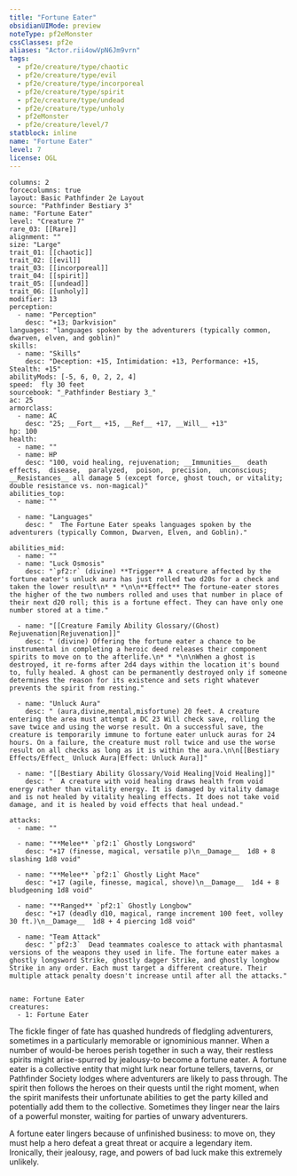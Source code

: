```yaml
---
title: "Fortune Eater"
obsidianUIMode: preview
noteType: pf2eMonster
cssClasses: pf2e
aliases: "Actor.rii4owVpN6Jm9vrn" 
tags:
  - pf2e/creature/type/chaotic
  - pf2e/creature/type/evil
  - pf2e/creature/type/incorporeal
  - pf2e/creature/type/spirit
  - pf2e/creature/type/undead
  - pf2e/creature/type/unholy
  - pf2eMonster
  - pf2e/creature/level/7
statblock: inline
name: "Fortune Eater"
level: 7
license: OGL
---
```


```statblock
columns: 2
forcecolumns: true
layout: Basic Pathfinder 2e Layout
source: "Pathfinder Bestiary 3"
name: "Fortune Eater"
level: "Creature 7"
rare_03: [[Rare]]
alignment: ""
size: "Large"
trait_01: [[chaotic]]
trait_02: [[evil]]
trait_03: [[incorporeal]]
trait_04: [[spirit]]
trait_05: [[undead]]
trait_06: [[unholy]]
modifier: 13
perception:
  - name: "Perception"
    desc: "+13; Darkvision"
languages: "languages spoken by the adventurers (typically common, dwarven, elven, and goblin)"
skills:
  - name: "Skills"
    desc: "Deception: +15, Intimidation: +13, Performance: +15, Stealth: +15"
abilityMods: [-5, 6, 0, 2, 2, 4]
speed:  fly 30 feet
sourcebook: "_Pathfinder Bestiary 3_"
ac: 25
armorclass:
  - name: AC
    desc: "25; __Fort__ +15, __Ref__ +17, __Will__ +13"
hp: 100
health:
  - name: ""
  - name: HP
    desc: "100, void healing, rejuvenation; __Immunities__  death effects,  disease,  paralyzed,  poison,  precision,  unconscious; __Resistances__ all damage 5 (except force, ghost touch, or vitality; double resistance vs. non-magical)"
abilities_top:
  - name: ""

  - name: "Languages"
    desc: "  The Fortune Eater speaks languages spoken by the adventurers (typically Common, Dwarven, Elven, and Goblin)."

abilities_mid:
  - name: ""
  - name: "Luck Osmosis"
    desc: "`pf2:r` (divine) **Trigger** A creature affected by the fortune eater's unluck aura has just rolled two d20s for a check and taken the lower result\n* * *\n\n**Effect** The fortune-eater stores the higher of the two numbers rolled and uses that number in place of their next d20 roll; this is a fortune effect. They can have only one number stored at a time."

  - name: "[[Creature Family Ability Glossary/(Ghost) Rejuvenation|Rejuvenation]]"
    desc: " (divine) Offering the fortune eater a chance to be instrumental in completing a heroic deed releases their component spirits to move on to the afterlife.\n* * *\n\nWhen a ghost is destroyed, it re-forms after 2d4 days within the location it's bound to, fully healed. A ghost can be permanently destroyed only if someone determines the reason for its existence and sets right whatever prevents the spirit from resting."

  - name: "Unluck Aura"
    desc: " (aura,divine,mental,misfortune) 20 feet. A creature entering the area must attempt a DC 23 Will check save, rolling the save twice and using the worse result. On a successful save, the creature is temporarily immune to fortune eater unluck auras for 24 hours. On a failure, the creature must roll twice and use the worse result on all checks as long as it is within the aura.\n\n[[Bestiary Effects/Effect_ Unluck Aura|Effect: Unluck Aura]]"

  - name: "[[Bestiary Ability Glossary/Void Healing|Void Healing]]"
    desc: "  A creature with void healing draws health from void energy rather than vitality energy. It is damaged by vitality damage and is not healed by vitality healing effects. It does not take void damage, and it is healed by void effects that heal undead."

attacks:
  - name: ""

  - name: "**Melee** `pf2:1` Ghostly Longsword"
    desc: "+17 (finesse, magical, versatile p)\n__Damage__  1d8 + 8 slashing 1d8 void"

  - name: "**Melee** `pf2:1` Ghostly Light Mace"
    desc: "+17 (agile, finesse, magical, shove)\n__Damage__  1d4 + 8 bludgeoning 1d8 void"

  - name: "**Ranged** `pf2:1` Ghostly Longbow"
    desc: "+17 (deadly d10, magical, range increment 100 feet, volley 30 ft.)\n__Damage__  1d8 + 4 piercing 1d8 void"

  - name: "Team Attack"
    desc: "`pf2:3`  Dead teammates coalesce to attack with phantasmal versions of the weapons they used in life. The fortune eater makes a ghostly longsword Strike, ghostly dagger Strike, and ghostly longbow Strike in any order. Each must target a different creature. Their multiple attack penalty doesn't increase until after all the attacks."
 
```

```encounter-table
name: Fortune Eater
creatures:
  - 1: Fortune Eater
```



The fickle finger of fate has quashed hundreds of fledgling adventurers, sometimes in a particularly memorable or ignominious manner. When a number of would-be heroes perish together in such a way, their restless spirits might arise-spurred by jealousy-to become a fortune eater. A fortune eater is a collective entity that might lurk near fortune tellers, taverns, or Pathfinder Society lodges where adventurers are likely to pass through. The spirit then follows the heroes on their quests until the right moment, when the spirit manifests their unfortunate abilities to get the party killed and potentially add them to the collective. Sometimes they linger near the lairs of a powerful monster, waiting for parties of unwary adventurers.

A fortune eater lingers because of unfinished business: to move on, they must help a hero defeat a great threat or acquire a legendary item. Ironically, their jealousy, rage, and powers of bad luck make this extremely unlikely.
